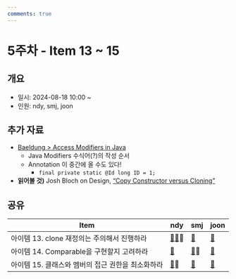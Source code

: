 ```yaml
---
comments: true
---
```

# 5주차 - Item 13 ~ 15

## 개요

- 일시: 2024-08-18 10:00 ~ 
- 인원: ndy, smj, joon

## 추가 자료

- [Baeldung > Access Modifiers in Java](https://www.baeldung.com/java-access-modifiers#canonical-order-of-modifiers)
	- Java Modifiers 수식어(?)의 작성 순서
	- Annotation 이 중간에 올 수도 있다!
		- `final private static @Id long ID = 1;`
- **읽어볼 것)** Josh Bloch on Design, [“Copy Constructor versus Cloning”](https://www.artima.com/articles/josh-bloch-on-design)

## 공유

| Item                          | ndy                                                                                                  | smj | joon |
| ----------------------------- | ---------------------------------------------------------------------------------------------------- | --- | ---- |
| 아이템 13. clone 재정의는 주의해서 진행하라  | [🤖](https://chatgpt.com/share/f894fa7d-9643-4e11-aec1-084c20134e10)[📄](../chapter03/item13/ndy.md)📢 | [🔗](https://shinminjin.github.io/posts/item13/) |[🔗](https://wonjoon.gitbook.io/joons-til/books/effective-java/item13.-override-clone-judiciously) |
| 아이템 14. Comparable을 구현할지 고려하라 | [🔗](https://www.baeldung.com/java-comparator-comparable)  | [🔗](https://shinminjin.github.io/posts/item14/)📢 |[🔗](https://wonjoon.gitbook.io/joons-til/books/effective-java/item14.-consider-implementing-comparable) |
| 아이템 15. 클래스와 멤버의 접근 권한을 최소화하라 | [🔗](https://lima1016.tistory.com/105?category=998504)📢 | [🔗](https://shinminjin.github.io/posts/item15/) |[🔗](https://wonjoon.gitbook.io/joons-til/books/effective-java/item15.-minimize-the-accessibility-of-classes-and-members) |
